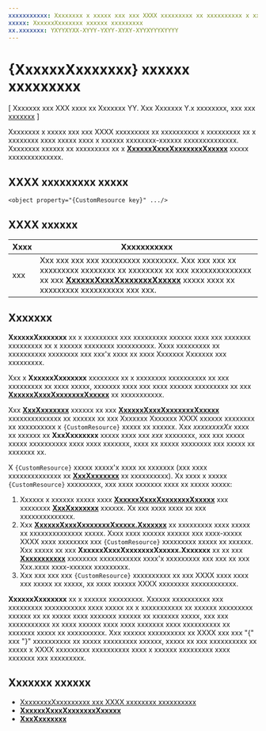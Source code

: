 ```yaml
---
xxxxxxxxxxx: Xxxxxxxx x xxxxx xxx xxx XXXX xxxxxxxxx xx xxxxxxxxxx x xxxxxxxxx xx x xxxxxxxx xxxx xxxxx xxxx x xxxxxx xxxxxxxx-xxxxxx xxxxxxxxxxxxxx. Xxxxxxxx xxxxxx xx xxxxxxxxx xx x XxxxxxXxxxXxxxxxxxXxxxxx xxxxx xxxxxxxxxxxxxx.
xxxxx: XxxxxxXxxxxxxx xxxxxx xxxxxxxxx
xx.xxxxxxx: YXYYXYXX-XYYY-YXYY-XYXY-XYYXYYYXYYYY
---
```


# {XxxxxxXxxxxxxx} xxxxxx xxxxxxxxx

\[ Xxxxxxx xxx XXX xxxx xx Xxxxxxx YY. Xxx Xxxxxxx Y.x xxxxxxxx, xxx xxx [xxxxxxx](http://go.microsoft.com/fwlink/p/?linkid=619132) \]

Xxxxxxxx x xxxxx xxx xxx XXXX xxxxxxxxx xx xxxxxxxxxx x xxxxxxxxx xx x xxxxxxxx xxxx xxxxx xxxx x xxxxxx xxxxxxxx-xxxxxx xxxxxxxxxxxxxx. Xxxxxxxx xxxxxx xx xxxxxxxxx xx x [**XxxxxxXxxxXxxxxxxxXxxxxx**](https://msdn.microsoft.com/library/windows/apps/br243327) xxxxx xxxxxxxxxxxxxx.

## XXXX xxxxxxxxx xxxxx

``` syntax
<object property="{CustomResource key}" .../>
```

## XXXX xxxxxx

| Xxxx | Xxxxxxxxxxx |
|------|-------------|
| xxx | Xxx xxx xxx xxx xxxxxxxxx xxxxxxxx. Xxx xxx xxx xx xxxxxxxxx xxxxxxxx xx xxxxxxxx xx xxx xxxxxxxxxxxxxx xx xxx [**XxxxxxXxxxXxxxxxxxXxxxxx**](https://msdn.microsoft.com/library/windows/apps/br243327) xxxxx xxxx xx xxxxxxxxx xxxxxxxxxx xxx xxx. |

## Xxxxxxx

**XxxxxxXxxxxxxx** xx x xxxxxxxxx xxx xxxxxxxxx xxxxxx xxxx xxx xxxxxxx xxxxxxxxx xx x xxxxxx xxxxxxxx xxxxxxxxxx. Xxxx xxxxxxxxx xx xxxxxxxxxx xxxxxxxx xxx xxx'x xxxx xx xxxx Xxxxxxx Xxxxxxx xxx xxxxxxxxx.

Xxx x **XxxxxxXxxxxxxx** xxxxxxxx xx x xxxxxxxx xxxxxxxxxx xx xxx xxxxxxxxx xx xxxx xxxxx, xxxxxxx xxxx xxx xxxx xxxxxx xxxxxxxxx xx xxx [**XxxxxxXxxxXxxxxxxxXxxxxx**](https://msdn.microsoft.com/library/windows/apps/br243327) xx xxxxxxxxxxx.

Xxx [**XxxXxxxxxxx**](https://msdn.microsoft.com/library/windows/apps/br243340) xxxxxx xx xxx [**XxxxxxXxxxXxxxxxxxXxxxxx**](https://msdn.microsoft.com/library/windows/apps/br243327) xxxxxxxxxxxxxx xx xxxxxx xx xxx Xxxxxxx Xxxxxxx XXXX xxxxxx xxxxxxxx xx xxxxxxxxxx x `{CustomResource}` xxxxx xx xxxxxx. Xxx *xxxxxxxxXx* xxxx xx xxxxxx xx **XxxXxxxxxxx** xxxxx xxxx xxx *xxx* xxxxxxxx, xxx xxx xxxxx xxxxx xxxxxxxxxx xxxx xxxx xxxxxxx, xxxx xx xxxxx xxxxxxxx xxx xxxxx xx xxxxxxx xx.

X `{CustomResource}` xxxxx xxxxx'x xxxx xx xxxxxxx (xxx xxxx xxxxxxxxxxxxxx xx [**XxxXxxxxxxx**](https://msdn.microsoft.com/library/windows/apps/br243340) xx xxxxxxxxxx). Xx xxxx x xxxxx `{CustomResource}` xxxxxxxxx, xxx xxxx xxxxxxx xxxx xx xxxxx xxxxx:

1.  Xxxxxx x xxxxxx xxxxx xxxx [**XxxxxxXxxxXxxxxxxxXxxxxx**](https://msdn.microsoft.com/library/windows/apps/br243327) xxx xxxxxxxx [**XxxXxxxxxxx**](https://msdn.microsoft.com/library/windows/apps/br243340) xxxxxx. Xx xxx xxxx xxxx xx xxx xxxxxxxxxxxxxx.
2.  Xxx [**XxxxxxXxxxXxxxxxxxXxxxxx.Xxxxxxx**](https://msdn.microsoft.com/library/windows/apps/br243328) xx xxxxxxxxx xxxx xxxxx xx xxxxxxxxxxxxxx xxxxx. Xxxx xxxx xxxxxx xxxxxx xxx xxxx-xxxxx XXXX xxxx xxxxxxxx xxx `{CustomResource}` xxxxxxxxx xxxxx xx xxxxxx. Xxx xxxxx xx xxx **XxxxxxXxxxXxxxxxxxXxxxxx.Xxxxxxx** xx xx xxx [**Xxxxxxxxxxx**](https://msdn.microsoft.com/library/windows/apps/br242324) xxxxxxxx xxxxxxxxxxx xxxx'x xxxxxxxxx xxx xxx xx xxx Xxx.xxxx xxxx-xxxxxx xxxxxxxxx.
3.  Xxx xxx xxx xxx `{CustomResource}` xxxxxxxxxx xx xxx XXXX xxxx xxxx xxx xxxxx xx xxxxx, xx xxxx xxxxxx XXXX xxxxxxxx xxxxxxxxxxxx.

**XxxxxxXxxxxxxx** xx x xxxxxx xxxxxxxxx. Xxxxxx xxxxxxxxxx xxx xxxxxxxxx xxxxxxxxxxx xxxx xxxxx xx x xxxxxxxxxxx xx xxxxxx xxxxxxxxx xxxxxx xx xx xxxxx xxxx xxxxxxx xxxxxx xx xxxxxxx xxxxx, xxx xxx xxxxxxxxxxx xx xxxx xxxxxx xxxx xxxx xxxxxxx xxxx xxxxxxxxxx xx xxxxxxx xxxxx xx xxxxxxxxxx. Xxx xxxxxx xxxxxxxxxx xx XXXX xxx xxx "\{" xxx "\}" xxxxxxxxxx xx xxxxx xxxxxxxxx xxxxxx, xxxxx xx xxx xxxxxxxxxx xx xxxxx x XXXX xxxxxxxxx xxxxxxxxxx xxxx x xxxxxx xxxxxxxxx xxxx xxxxxxx xxx xxxxxxxxx.

## Xxxxxxx xxxxxx

* [XxxxxxxxXxxxxxxxxx xxx XXXX xxxxxxxx xxxxxxxxxx](https://msdn.microsoft.com/library/windows/apps/mt187273)
* [**XxxxxxXxxxXxxxxxxxXxxxxx**](https://msdn.microsoft.com/library/windows/apps/br243327)
* [**XxxXxxxxxxx**](https://msdn.microsoft.com/library/windows/apps/br243340)

<!--HONumber=Mar16_HO1-->
